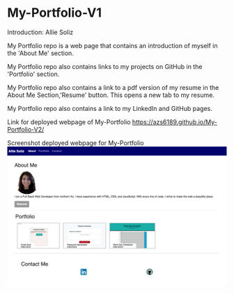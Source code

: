 # My-Portfolio-V1
Introduction: Allie Soliz

My Portfolio repo is a web page that contains an introduction of myself in the 'About Me' section. 

My Portfolio repo also contains links to my projects on GitHub in the 'Portfolio' section. 

My Portfolio repo also contains a link to a pdf version of my resume in the About Me Section,'Resume' button. This opens a new tab to my resume.

My Portfolio repo also contains a link to my LinkedIn and GitHub pages.


Link for deployed webpage of My-Portfolio
https://azs6189.github.io/My-Portfolio-V2/

Screenshot deployed webpage for My-Portfolio
![My-Portfolio](images/my-portfolio.png)
